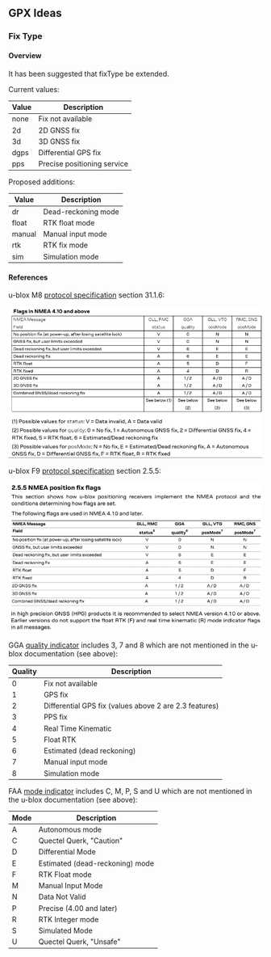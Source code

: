 ## GPX Ideas

### Fix Type

#### Overview

It has been suggested that fixType be extended.

Current values:

| Value | Description                 |
| ----- | --------------------------- |
| none  | Fix not available           |
| 2d    | 2D GNSS fix                 |
| 3d    | 3D GNSS fix                 |
| dgps  | Differential GPS fix        |
| pps   | Precise positioning service |

Proposed additions:

| Value  | Description         |
| ------ | ------------------- |
| dr     | Dead-reckoning mode |
| float  | RTK float mode      |
| manual | Manual input mode   |
| rtk    | RTK fix mode        |
| sim    | Simulation mode     |



#### References

u-blox M8 [protocol specification](https://content.u-blox.com/sites/default/files/products/documents/u-blox8-M8_ReceiverDescrProtSpec_UBX-13003221.pdf) section 31.1.6:

![img](img/nmea-ubx-m8.png)



u-blox F9 [protocol specification](https://content.u-blox.com/sites/default/files/documents/u-blox-F9-HPG-1.32_InterfaceDescription_UBX-22008968.pdf) section 2.5.5:

![img](img/nmea-ubx-f9.png)



GGA [quality indicator](https://gpsd.gitlab.io/gpsd/NMEA.html#_gga_global_positioning_system_fix_data) includes 3, 7 and 8 which are not mentioned in the u-blox documentation (see above):

| Quality | Description |
| ------- | ----------- |
| 0 | Fix not available |
| 1 | GPS fix |
| 2 | Differential GPS fix (values above 2 are 2.3 features) |
| 3 | PPS fix |
| 4 | Real Time Kinematic |
| 5 | Float RTK |
| 6 | Estimated (dead reckoning) |
| 7 | Manual input mode |
| 8 | Simulation mode |



FAA [mode indicator](https://gpsd.gitlab.io/gpsd/NMEA.html#_sentence_mixes_and_nmea_variations) includes C, M, P, S and U which are not mentioned in the u-blox documentation (see above):

| Mode | Description                     |
| ---- | ------------------------------- |
| A    | Autonomous mode                 |
| C    | Quectel Querk, "Caution"        |
| D    | Differential Mode               |
| E    | Estimated (dead-reckoning) mode |
| F    | RTK Float mode                  |
| M    | Manual Input Mode               |
| N    | Data Not Valid                  |
| P    | Precise (4.00 and later)        |
| R    | RTK Integer mode                |
| S    | Simulated Mode                  |
| U    | Quectel Querk, "Unsafe"         |
